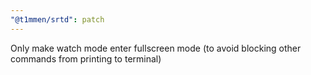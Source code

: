 ```yaml
---
"@t1mmen/srtd": patch
---
```


Only make watch mode enter fullscreen mode (to avoid blocking other commands from printing to terminal)
